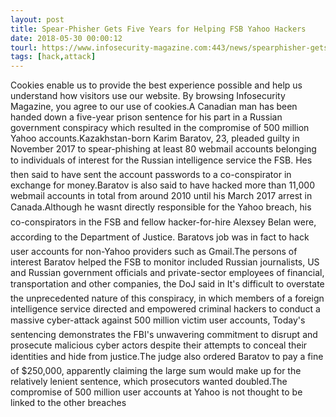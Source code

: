 ```yaml
---
layout: post
title: Spear-Phisher Gets Five Years for Helping FSB Yahoo Hackers
date: 2018-05-30 00:00:12
tourl: https://www.infosecurity-magazine.com:443/news/spearphisher-gets-five-years-for/
tags: [hack,attack]
---
```

Cookies enable us to provide the best experience possible and help us understand how visitors use our website. By browsing Infosecurity Magazine, you agree to our use of cookies.A Canadian man has been handed down a five-year prison sentence for his part in a Russian government conspiracy which resulted in the compromise of 500 million Yahoo accounts.Kazakhstan-born Karim Baratov, 23, pleaded guilty in November 2017 to spear-phishing at least 80 webmail accounts belonging to individuals of interest for the Russian intelligence service the FSB. Hes then said to have sent the account passwords to a co-conspirator in exchange for money.Baratov is also said to have hacked more than 11,000 webmail accounts in total from around 2010 until his March 2017 arrest in Canada.Although he wasnt directly responsible for the Yahoo breach, his co-conspirators in the FSB and fellow hacker-for-hire Alexsey Belan were, according to the Department of Justice. Baratovs job was in fact to hack user accounts for non-Yahoo providers such as Gmail.The persons of interest Baratov helped the FSB to monitor included Russian journalists, US and Russian government officials and private-sector employees of financial, transportation and other companies, the DoJ said in It's difficult to overstate the unprecedented nature of this conspiracy, in which members of a foreign intelligence service directed and empowered criminal hackers to conduct a massive cyber-attack against 500 million victim user accounts, Today's sentencing demonstrates the FBI's unwavering commitment to disrupt and prosecute malicious cyber actors despite their attempts to conceal their identities and hide from justice.The judge also ordered Baratov to pay a fine of $250,000, apparently claiming the large sum would make up for the relatively lenient sentence, which prosecutors wanted doubled.The compromise of 500 million user accounts at Yahoo is not thought to be linked to the other breaches 